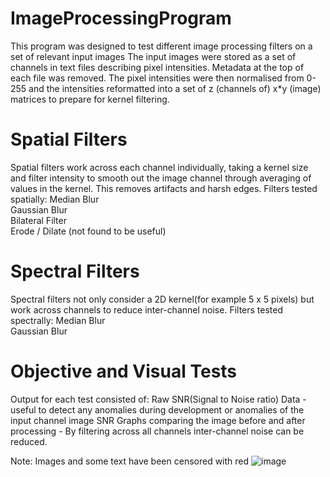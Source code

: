 # ImageProcessingProgram
This program was designed to test different image processing filters on a set of relevant input images
The input images were  stored as a set of channels in text files describing pixel intensities. Metadata at the top of each file was removed. The pixel intensities were then normalised from 0-255
and the intensities reformatted into a set of z (channels of) x*y (image) matrices to prepare for kernel filtering.
# Spatial Filters
Spatial filters work across each channel individually, taking a kernel size and filter intensity to smooth out the image channel through averaging of values in the kernel. This removes artifacts and harsh edges.
Filters tested spatially:
  Median Blur  
  Gaussian Blur  
  Bilateral Filter  
  Erode / Dilate (not found to be useful)

# Spectral Filters
Spectral filters not only consider a 2D kernel(for example 5 x 5 pixels) but work across channels to reduce inter-channel noise.
Filters tested spectrally:
  Median Blur  
  Gaussian Blur  
# Objective and Visual Tests


Output for each test consisted of:
  Raw SNR(Signal to Noise ratio) Data - useful to detect any anomalies during development or anomalies of the input channel image
  SNR Graphs comparing the image before and after processing - By filtering across all channels inter-channel noise can be reduced.
  
  Note: Images and some text have been censored with red
  ![image](https://github.com/dandertery/ImageProcessingProgram/assets/110602627/bcb4c544-c1ff-487a-951f-c67842ff6a95)
